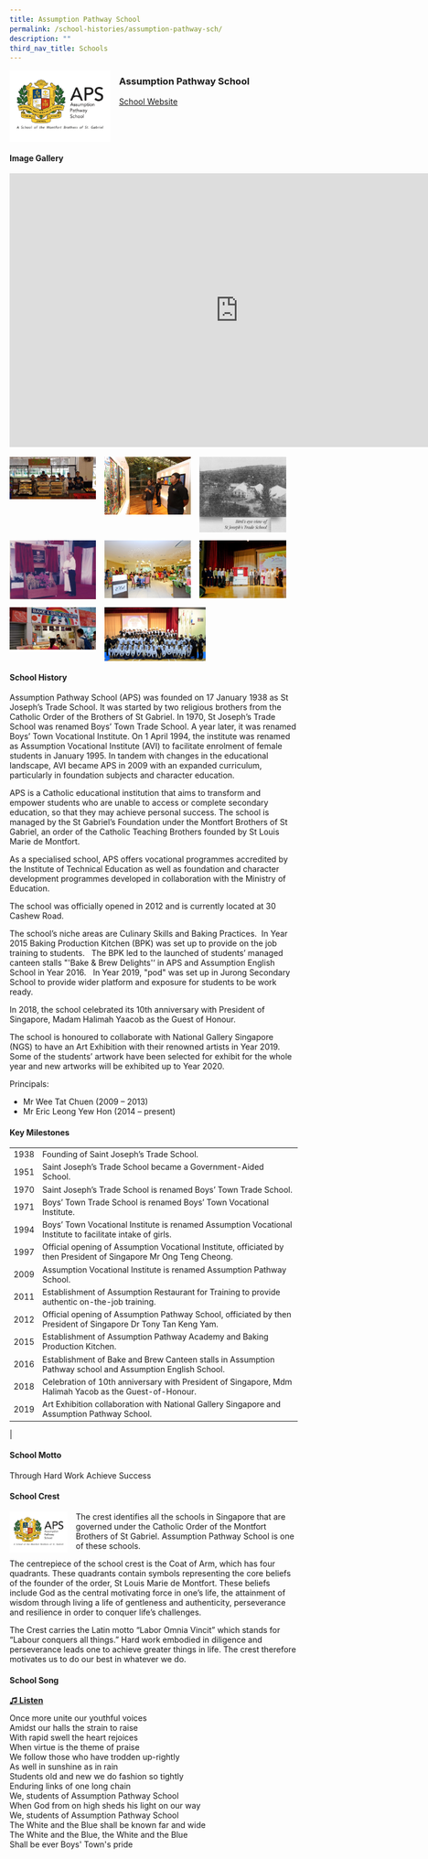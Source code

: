 ```yaml
---
title: Assumption Pathway School
permalink: /school-histories/assumption-pathway-sch/
description: ""
third_nav_title: Schools
---
```

<img align="left" style="width:35%;margin-right:15px;" src="/images/assumptionpathwaysch1.png">

### **Assumption Pathway School**
[School Website](https://www.aps.edu.sg/)
<br clear="left">

#### **Image Gallery**
<iframe allowfullscreen="true" height="479" width="800" frameborder="0" src="https://docs.google.com/presentation/d/e/2PACX-1vRsPSj_o_0NnqftEVsV8zzR35QwQHxlUBBPGafO__Ajz2S2wpVVQPHe7Ng5L8dTeguhVwDngn7FR8xU/embed?start=false&amp;loop=true&amp;delayms=5000"></iframe>
<p><a href="/images/assumptionpathwaysch2.png">  
<img align="left" style="width:30%;margin-right:15px;" src="/images/assumptionpathwaysch2.png">
</a></p>

<p><a href="/images/assumptionpathwaysch3.png">  
<img align="left" style="width:30%;margin-right:15px;" src="/images/assumptionpathwaysch3.png">
</a></p>

<p><a href="/images/assumptionpathwaysch4.jpg">  
<img align="left" style="width:30%;margin-right:15px;" src="/images/assumptionpathwaysch4.jpg">
</a></p>

<br clear="left">

<p><a href="/images/assumptionpathwaysch5.jpg">  
<img align="left" style="width:30%;margin-right:15px;" src="/images/assumptionpathwaysch5.jpg">
</a></p>

<p><a href="/images/assumptionpathwaysch6.jpg">  
<img align="left" style="width:30%;margin-right:15px;" src="/images/assumptionpathwaysch6.jpg">
</a></p>

<p><a href="/images/assumptionpathwaysch7.jpg">  
<img align="left" style="width:30%;margin-right:15px;" src="/images/assumptionpathwaysch7.jpg">
</a></p>

<br clear="left">

<p><a href="/images/assumptionpathwaysch8.jpg">  
<img align="left" style="width:30%;margin-right:15px;" src="/images/assumptionpathwaysch8.jpg">
</a></p>

<p><a href="/images/assumptionpathwaysch9.jpg">  
<img align="left" style="width:35%;margin-right:15px;" src="/images/assumptionpathwaysch9.jpg">
</a></p>

<br clear="left">

#### **School History**
Assumption Pathway School (APS) was founded on 17 January 1938 as St Joseph’s Trade School. It was started by two religious brothers from the Catholic Order of the Brothers of St Gabriel. In 1970, St Joseph’s Trade School was renamed Boys’ Town Trade School. A year later, it was renamed Boys’ Town Vocational Institute. On 1 April 1994, the institute was renamed as Assumption Vocational Institute (AVI) to facilitate enrolment of female students in January 1995. In tandem with changes in the educational landscape, AVI became APS in 2009 with an expanded curriculum, particularly in foundation subjects and character education.

APS is a Catholic educational institution that aims to transform and empower students who are unable to access or complete secondary education, so that they may achieve personal success. The school is managed by the St Gabriel’s Foundation under the Montfort Brothers of St Gabriel, an order of the Catholic Teaching Brothers founded by St Louis Marie de Montfort.

As a specialised school, APS offers vocational programmes accredited by the Institute of Technical Education as well as foundation and character development programmes developed in collaboration with the Ministry of Education.

The school was officially opened in 2012 and is currently located at 30 Cashew Road.

The school’s niche areas are Culinary Skills and Baking Practices.&nbsp; In Year 2015 Baking Production Kitchen (BPK) was set up to provide on the job training to students.&nbsp;&nbsp; The BPK led to the launched of students’ managed canteen stalls "'Bake &amp; Brew Delights'‘ in APS and Assumption English School in Year 2016.&nbsp;&nbsp; In Year 2019, "pod" was set up in Jurong Secondary School to provide wider platform and exposure for students to be work ready.

In 2018, the school celebrated its 10th anniversary with President of Singapore, Madam Halimah Yaacob as the Guest of Honour.

The school is honoured to collaborate with National Gallery Singapore (NGS) to have an Art Exhibition with their renowned artists in Year 2019.&nbsp; Some of the students’ artwork have been selected for exhibit for the whole year and new artworks will be exhibited up to Year 2020.

Principals:<br>
* Mr Wee Tat Chuen (2009 – 2013)<br>
* Mr Eric Leong Yew Hon (2014 – present)

#### **Key Milestones**

|  |  |
|:---:|---|
| 1938 | Founding of Saint Joseph’s Trade School. |
| 1951 | Saint Joseph’s Trade School became a Government-Aided School. |
| 1970 | Saint Joseph’s Trade School is renamed Boys’ Town Trade School. |
| 1971 | Boys’ Town Trade School is renamed Boys’ Town Vocational Institute. |
| 1994 | Boys’ Town Vocational Institute is renamed Assumption Vocational Institute to facilitate intake of girls. |
| 1997 | Official opening of Assumption Vocational Institute, officiated by then President of Singapore Mr Ong Teng Cheong. |
| 2009 | Assumption Vocational Institute is renamed Assumption Pathway School. |
| 2011 | Establishment of Assumption Restaurant for Training to provide authentic on-the-job training. |
| 2012 | Official opening of Assumption Pathway School, officiated by then President of Singapore Dr Tony Tan Keng Yam. |
| 2015 | Establishment of Assumption Pathway Academy and Baking Production Kitchen. |
| 2016 | Establishment of Bake and Brew Canteen stalls in Assumption Pathway school and Assumption English School. |
| 2018 | Celebration of 10th anniversary with President of Singapore, Mdm Halimah Yacob as the Guest-of-Honour. |
| 2019 | Art Exhibition collaboration with National Gallery Singapore and Assumption Pathway School. |
|

#### **School Motto**
Through Hard Work Achieve Success

#### **School Crest**
<img align="left" style="width:20%;margin-right:15px;" src="/images/assumptionpathwaysch1.png">

The crest identifies all the schools in Singapore that are governed under the Catholic Order of the Montfort Brothers of St Gabriel. Assumption Pathway School is one of these schools.

The centrepiece of the school crest is the Coat of Arm, which has four quadrants. These quadrants contain symbols representing the core beliefs of the founder of the order, St Louis Marie de Montfort. These beliefs include God as the central motivating force in one’s life, the attainment of wisdom through living a life of gentleness and authenticity, perseverance and resilience in order to conquer life’s challenges.

The Crest carries the Latin motto “Labor Omnia Vincit” which stands for “Labour conquers all things.” Hard work embodied in diligence and perseverance leads one to achieve greater things in life. The crest therefore motivates us to do our best in whatever we do.

#### **School Song**
<a href="https://drive.google.com/file/d/1_WdcC-gT3C2InvFDdERppG8skri_Rleu/view?usp=share_link" target="\_blank">**♫ Listen**</a>

Once more unite our youthful voices<br>
Amidst our halls the strain to raise<br>
With rapid swell the heart rejoices<br>
When virtue is the theme of praise<br>
We follow those who have trodden up-rightly<br>
As well in sunshine as in rain<br>
Students old and new we do fashion so tightly<br>
Enduring links of one long chain
&nbsp;  
We, students of Assumption Pathway School<br>
When God from on high sheds his light on our way<br>
We, students of Assumption Pathway School<br>
The White and the Blue shall be known far and wide<br>
The White and the Blue, the White and the Blue<br>
Shall be ever Boys' Town's pride